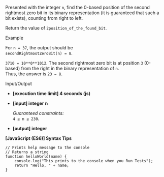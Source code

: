 Presented with the integer `n`, find the 0-based position of the second rightmost zero bit
in its binary representation (it is guaranteed that such a bit exists), counting from
right to left.

Return the value of `2position_of_the_found_bit`.

Example

For `n = 37`, the output should be  
`secondRightmostZeroBit(n) = 8`.

`3710 = 10**0**1012`. The second rightmost zero bit is at position `3` (0-based) from the
right in the binary representation of `n`.  
Thus, the answer is `23 = 8`.

Input/Output

- **\[execution time limit\] 4 seconds (js)**

- **\[input\] integer n**

  _Guaranteed constraints:_  
  `4 ≤ n ≤ 230`.

- **\[output\] integer**

**\[JavaScript (ES6)\] Syntax Tips**

    // Prints help message to the console
    // Returns a string
    function helloWorld(name) {
        console.log("This prints to the console when you Run Tests");
        return "Hello, " + name;
    }
